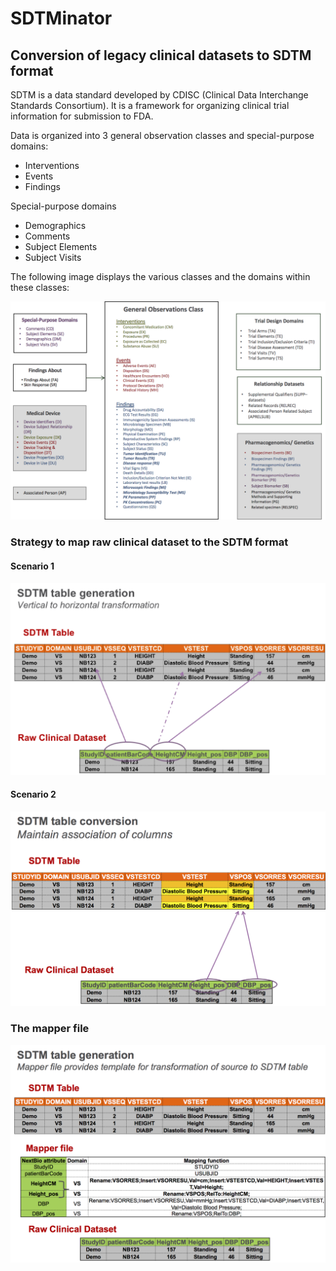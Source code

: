 # SDTMinator
## Conversion of legacy clinical datasets to SDTM format

SDTM is a data standard developed by CDISC (Clinical Data Interchange Standards Consortium). It is a framework for organizing clinical trial information for submission to FDA. 

Data is organized into 3 general observation classes and special-purpose domains:
	
*	Interventions
*	Events
*	Findings

Special-purpose domains
*	Demographics
*	Comments
*	Subject Elements
*	Subject Visits

The following image displays the various classes and the domains within these classes:

![Alt text](/Images/sdtm_domains.png?raw=true "Title")


###	Strategy to map raw clinical dataset to the SDTM format
####	Scenario 1
![Alt text](/Images/certical_to_horizontal.png?raw=true "Title")

####	Scenario 2

![Alt text](/Images/maintain_association_of_columns.png?raw=true "Title")

###	The mapper file

![Alt text](/Images/what_is_mapper_file.png?raw=true "Title")


